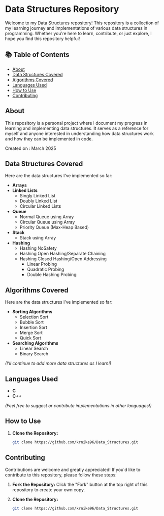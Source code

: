 # Data Structures Repository

Welcome to my Data Structures repository! This repository is a collection of my learning journey and implementations of various data structures in programming. Whether you're here to learn, contribute, or just explore, I hope you find this repository helpful!

## 📚 Table of Contents

- [About](#about)
- [Data Structures Covered](#data-structures-covered)
- [Algorithms Covered](#Algorithms-covered)
- [Languages Used](#languages-used)
- [How to Use](#how-to-use)
- [Contributing](#contributing)

## About

This repository is a personal project where I document my progress in learning and implementing data structures. It serves as a reference for myself and anyone interested in understanding how data structures work and how they can be implemented in code.

Created on : March 2025

## Data Structures Covered

Here are the data structures I've implemented so far:

- **Arrays**
- **Linked Lists**
  - Singly Linked List
  - Doubly Linked List
  - Circular Linked Lists
- **Queue**
  - Normal Queue using Array
  - Circular Queue using Array
  - Priority Queue (Max-Heap Based)
- **Stack**
  - Stack using Array
- **Hashing**
  - Hashing NoSafety
  - Hashing Open Hashing/Separate Chaining
  - Hashing Closed Hashing/Open Addressing
    - Linear Probing 
    - Quadratic Probing 
    - Double Hashing Probing 

## Algorithms Covered

Here are the data structures I've implemented so far:

- **Sorting Algorithms**
  - Selection Sort
  - Bubble Sort
  - Insertion Sort
  - Merge Sort
  - Quick Sort
- **Searching Algorithms**
  - Linear Search
  - Binary Search

*(I'll continue to add more data structures as I learn!)*

## Languages Used

- **C**
- **C++**

*(Feel free to suggest or contribute implementations in other languages!)*

## How to Use

1. **Clone the Repository:**
   ```bash
   git clone https://github.com/krnike96/Data_Structures.git

## Contributing

Contributions are welcome and greatly appreciated! If you'd like to contribute to this repository, please follow these steps:

1. **Fork the Repository:**
   Click the "Fork" button at the top right of this repository to create your own copy.

2. **Clone the Repository:**
   ```bash
   git clone https://github.com/krnike96/Data_Structures.git
